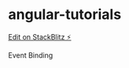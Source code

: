 # angular-tutorials

[Edit on StackBlitz ⚡️](https://stackblitz.com/edit/angular-ivy-zryahr)

Event Binding